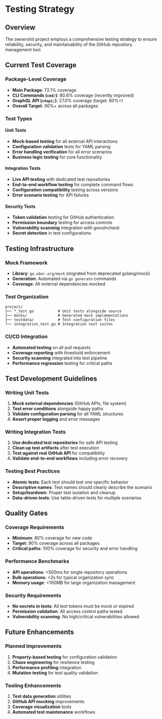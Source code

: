 # Testing Strategy

## Overview

The ownershit project employs a comprehensive testing strategy to ensure reliability, security, and maintainability of the GitHub repository management tool.

## Current Test Coverage

### Package-Level Coverage

- **Main Package**: 72.1% coverage
- **CLI Commands (`cmd/`)**: 80.6% coverage (recently improved)
- **GraphQL API (`v4api/`)**: 27.0% coverage (target: 80%+)
- **Overall Target**: 90%+ across all packages

### Test Types

#### Unit Tests

- **Mock-based testing** for all external API interactions
- **Configuration validation** tests for YAML parsing
- **Error handling verification** for all error scenarios
- **Business logic testing** for core functionality

#### Integration Tests

- **Live API testing** with dedicated test repositories
- **End-to-end workflow testing** for complete command flows
- **Configuration compatibility** testing across versions
- **Error scenario testing** for API failures

#### Security Tests

- **Token validation** testing for GitHub authentication
- **Permission boundary** testing for access controls
- **Vulnerability scanning** integration with govulncheck
- **Secret detection** in test configurations

## Testing Infrastructure

### Mock Framework

- **Library**: `go.uber.org/mock` (migrated from deprecated golang/mock)
- **Generation**: Automated via `go generate` commands
- **Coverage**: All external dependencies mocked

### Test Organization

```
project/
├── *_test.go           # Unit tests alongside source
├── mocks/              # Generated mock implementations
├── testdata/           # Test configuration files
└── integration_test.go # Integration test suites
```

### CI/CD Integration

- **Automated testing** on all pull requests
- **Coverage reporting** with threshold enforcement
- **Security scanning** integrated into test pipeline
- **Performance regression** testing for critical paths

## Test Development Guidelines

### Writing Unit Tests

1. **Mock external dependencies** (GitHub APIs, file system)
1. **Test error conditions** alongside happy paths
1. **Validate configuration parsing** for all YAML structures
1. **Assert proper logging** and error messages

### Writing Integration Tests

1. **Use dedicated test repositories** for safe API testing
1. **Clean up test artifacts** after test execution
1. **Test against real GitHub API** for compatibility
1. **Validate end-to-end workflows** including error recovery

### Testing Best Practices

- **Atomic tests**: Each test should test one specific behavior
- **Descriptive names**: Test names should clearly describe the scenario
- **Setup/teardown**: Proper test isolation and cleanup
- **Data-driven tests**: Use table-driven tests for multiple scenarios

## Quality Gates

### Coverage Requirements

- **Minimum**: 80% coverage for new code
- **Target**: 90% coverage across all packages
- **Critical paths**: 100% coverage for security and error handling

### Performance Benchmarks

- **API operations**: \<500ms for single repository operations
- **Bulk operations**: \<2s for typical organization sync
- **Memory usage**: \<100MB for large organization management

### Security Requirements

- **No secrets in tests**: All test tokens must be mock or expired
- **Permission validation**: All access control paths tested
- **Vulnerability scanning**: No high/critical vulnerabilities allowed

## Future Enhancements

### Planned Improvements

1. **Property-based testing** for configuration validation
1. **Chaos engineering** for resilience testing
1. **Performance profiling** integration
1. **Mutation testing** for test quality validation

### Tooling Enhancements

1. **Test data generation** utilities
1. **GitHub API mocking** improvements
1. **Coverage visualization** tools
1. **Automated test maintenance** workflows

